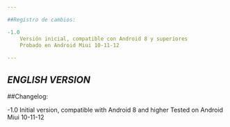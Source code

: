 ```yaml
---

##Registro de cambios:

-1.0
    Versión inicial, compatible con Android 8 y superiores
    Probado en Android Miui 10-11-12
	
---
```

*ENGLISH VERSION*
---

##Changelog:

-1.0 
    Initial version, compatible with Android 8 and higher
    Tested on Android Miui 10-11-12
